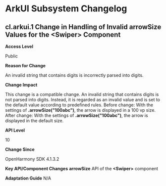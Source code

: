 # ArkUI Subsystem Changelog

## cl.arkui.1 Change in Handling of Invalid arrowSize Values for the \<Swiper> Component

**Access Level**

Public

**Reason for Change**

An invalid string that contains digits is incorrectly parsed into digits.

**Change Impact**

This change is a compatible change. An invalid string that contains digits is not parsed into digits. Instead, it is regarded as an invalid value and is set to the default value according to predefined rules.
Before change: With the settings of **.arrowSize("100abc")**, the arrow is displayed in a 100 vp size.
After change: With the settings of **.arrowSize("100abc")**, the arrow is displayed in the default size.

**API Level**

10

**Change Since**

OpenHarmony SDK 4.1.3.2

**Key API/Component Changes**
**arrowSize** API of the **\<Swiper>** component

**Adaptation Guide**
N/A
